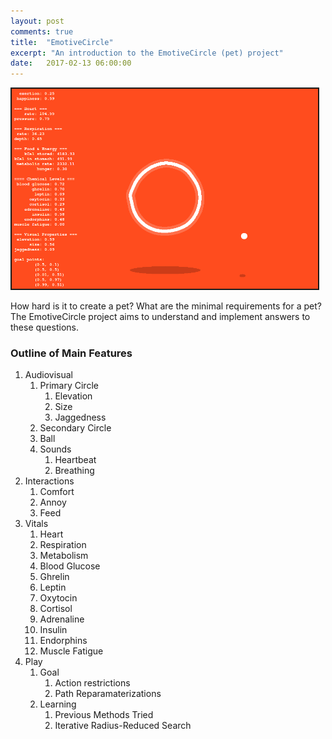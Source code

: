 ```yaml
---
layout: post
comments: true
title:  "EmotiveCircle"
excerpt: "An introduction to the EmotiveCircle (pet) project"
date:   2017-02-13 06:00:00
---
```


<a href="https://github.com/tannerbohn/EmotiveCircle" target="_blank"><img src="https://raw.githubusercontent.com/tannerbohn/tannerbohn.github.io/master/assets/emotive_circle_1.png" alt="github" width="490" height="320" border="2" /></a>

How hard is it to create a pet? What are the minimal requirements for a pet? The EmotiveCircle project aims to understand and implement answers to these questions.

### Outline of Main Features


1. Audiovisual
    1. Primary Circle
        1. Elevation
        2. Size
        3. Jaggedness
    2. Secondary Circle
    3. Ball
    4. Sounds
        1. Heartbeat
        2. Breathing
2. Interactions
    1. Comfort
    2. Annoy
    3. Feed
3. Vitals
    1. Heart
    2. Respiration
    3. Metabolism
    4. Blood Glucose
    5. Ghrelin
    6. Leptin
    7. Oxytocin
    8. Cortisol
    9. Adrenaline
    10. Insulin
    11. Endorphins
    12. Muscle Fatigue
4. Play
    1. Goal
        1. Action restrictions
        2. Path Reparamaterizations
    2. Learning
        1. Previous Methods Tried
        2. Iterative Radius-Reduced Search